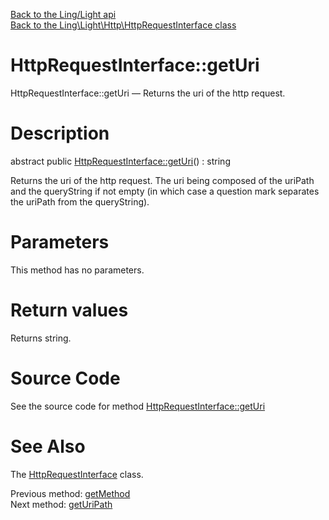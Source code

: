 [Back to the Ling/Light api](https://github.com/lingtalfi/Light/blob/master/doc/api/Ling/Light.md)<br>
[Back to the Ling\Light\Http\HttpRequestInterface class](https://github.com/lingtalfi/Light/blob/master/doc/api/Ling/Light/Http/HttpRequestInterface.md)


HttpRequestInterface::getUri
================



HttpRequestInterface::getUri — Returns the uri of the http request.




Description
================


abstract public [HttpRequestInterface::getUri](https://github.com/lingtalfi/Light/blob/master/doc/api/Ling/Light/Http/HttpRequestInterface/getUri.md)() : string




Returns the uri of the http request.
The uri being composed of the uriPath and the queryString if not empty (in which
case a question mark separates the uriPath from the queryString).




Parameters
================

This method has no parameters.


Return values
================

Returns string.








Source Code
===========
See the source code for method [HttpRequestInterface::getUri](https://github.com/lingtalfi/Light/blob/master/Http/HttpRequestInterface.php#L31-L31)


See Also
================

The [HttpRequestInterface](https://github.com/lingtalfi/Light/blob/master/doc/api/Ling/Light/Http/HttpRequestInterface.md) class.

Previous method: [getMethod](https://github.com/lingtalfi/Light/blob/master/doc/api/Ling/Light/Http/HttpRequestInterface/getMethod.md)<br>Next method: [getUriPath](https://github.com/lingtalfi/Light/blob/master/doc/api/Ling/Light/Http/HttpRequestInterface/getUriPath.md)<br>

